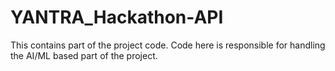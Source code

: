 # YANTRA_Hackathon-API
This contains part of the project code. Code here is responsible for handling the AI/ML based part of the project.
